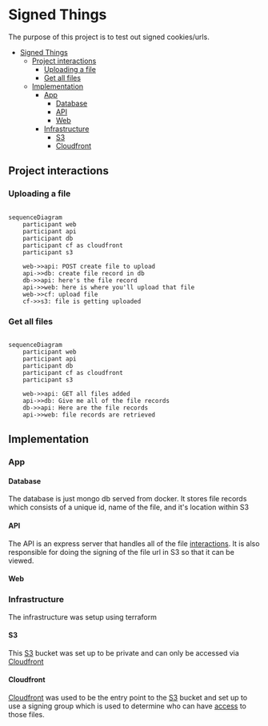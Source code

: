# Signed Things

The purpose of this project is to test out signed cookies/urls.

- [Signed Things](#signed-things)
  - [Project interactions](#project-interactions)
    - [Uploading a file](#uploading-a-file)
    - [Get all files](#get-all-files)
  - [Implementation](#implementation)
    - [App](#app)
      - [Database](#database)
      - [API](#api)
      - [Web](#web)
    - [Infrastructure](#infrastructure)
      - [S3](#s3)
      - [Cloudfront](#cloudfront)

## Project interactions

### Uploading a file

```mermaid

sequenceDiagram
    participant web
    participant api
    participant db
    participant cf as cloudfront
    participant s3

    web->>api: POST create file to upload
    api->>db: create file record in db
    db->>api: here's the file record
    api->>web: here is where you'll upload that file
    web->>cf: upload file
    cf->>s3: file is getting uploaded

```

### Get all files

```mermaid

sequenceDiagram
    participant web
    participant api
    participant db
    participant cf as cloudfront
    participant s3

    web->>api: GET all files added
    api->>db: Give me all of the file records
    db->>api: Here are the file records
    api->>web: file records are retrieved

```

## Implementation

### App

#### Database

The database is just mongo db served from docker. It stores file records which consists of a unique id, name of the file, and it's location within S3

#### API

The API is an express server that handles all of the file [interactions](app/api/src/routers/files.ts). It is also responsible for doing the signing of the file url in S3 so that it can be viewed.

#### Web

### Infrastructure

The infrastructure was setup using terraform

#### S3

This [S3](https://aws.amazon.com/s3/) bucket was set up to be private and can only be accessed via [Cloudfront](#cloudfront)

#### Cloudfront

[Cloudfront](https://aws.amazon.com/cloudfront/) was used to be the entry point to the [S3](#s3) bucket and set up to use a signing group which is used to determine who can have [access](https://docs.aws.amazon.com/AmazonCloudFront/latest/DeveloperGuide/PrivateContent.html) to those files.
